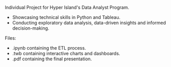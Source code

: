 Individual Project for Hyper Island's Data Analyst Program.
- Showcasing technical skills in Python and Tableau.
- Conducting exploratory data analysis, data-driven insights and informed decision-making.

Files:
- .ipynb containing the ETL process.
- .twb containing interactive charts and dashboards.
- .pdf containing the final presentation.
